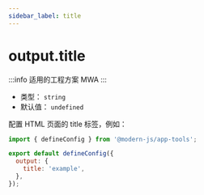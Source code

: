 ```yaml
---
sidebar_label: title
---
```


# output.title

:::info 适用的工程方案
MWA
:::

- 类型： `string`
- 默认值： `undefined`

配置 HTML 页面的 title 标签，例如：

```js title="modern.config.js"
import { defineConfig } from '@modern-js/app-tools';

export default defineConfig({
  output: {
    title: 'example',
  },
});
```
